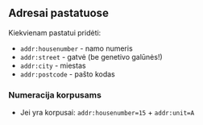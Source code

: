 ## Adresai pastatuose

Kiekvienam pastatui pridėti:
- `addr:housenumber` - namo numeris
- `addr:street` - gatvė (be genetivo galūnės!)
- `addr:city` - miestas
- `addr:postcode` - pašto kodas

### Numeracija korpusams
- Jei yra korpusai: `addr:housenumber=15` + `addr:unit=A`